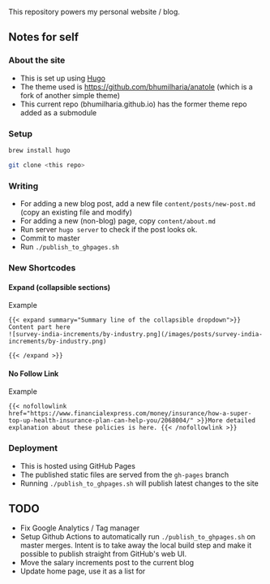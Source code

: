 This repository powers my personal website / blog.

## Notes for self

### About the site
- This is set up using [Hugo](https://gohugo.io/)
- The theme used is https://github.com/bhumilharia/anatole (which is a fork of another simple theme)
- This current repo (bhumilharia.github.io) has the former theme repo added as a submodule

### Setup
```bash
brew install hugo

git clone <this repo>
```

### Writing
- For adding a new blog post, add a new file `content/posts/new-post.md` (copy an existing file and modify)
- For adding a new (non-blog) page, copy `content/about.md`
- Run server `hugo server` to check if the post looks ok.
- Commit to master
- Run `./publish_to_ghpages.sh`

### New Shortcodes

#### Expand (collapsible sections)
Example
```
{{< expand summary="Summary line of the collapsible dropdown">}}
Content part here
![survey-india-increments/by-industry.png](/images/posts/survey-india-increments/by-industry.png)

{{< /expand >}}
```

#### No Follow Link
Example
```
{{< nofollowlink href="https://www.financialexpress.com/money/insurance/how-a-super-top-up-health-insurance-plan-can-help-you/2068004/" >}}More detailed explanation about these policies is here. {{< /nofollowlink >}}
```

### Deployment
- This is hosted using GitHub Pages
- The published static files are served from the `gh-pages` branch
- Running `./publish_to_ghpages.sh` will publish latest changes to the site


## TODO
- Fix Google Analytics / Tag manager
- Setup Github Actions to automatically run `./publish_to_ghpages.sh` on master merges. Intent is to take away the local build step and make it possible to publish straight from GitHub's web UI.
- Move the salary increments post to the current blog
- Update home page, use it as a list for
